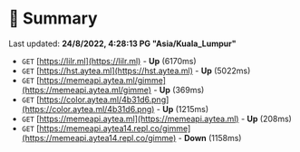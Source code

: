 # 📖 Summary
Last updated: **24/8/2022, 4:28:13 PG "Asia/Kuala_Lumpur"**

- `GET` [https://lilr.ml](https://lilr.ml) - **Up** (6170ms)
- `GET` [https://hst.aytea.ml](https://hst.aytea.ml) - **Up** (5022ms)
- `GET` [https://memeapi.aytea.ml/gimme](https://memeapi.aytea.ml/gimme) - **Up** (369ms)
- `GET` [https://color.aytea.ml/4b31d6.png](https://color.aytea.ml/4b31d6.png) - **Up** (1215ms)
- `GET` [https://memeapi.aytea.ml](https://memeapi.aytea.ml) - **Up** (208ms)
- `GET` [https://memeapi.aytea14.repl.co/gimme](https://memeapi.aytea14.repl.co/gimme) - **Down** (1158ms)
